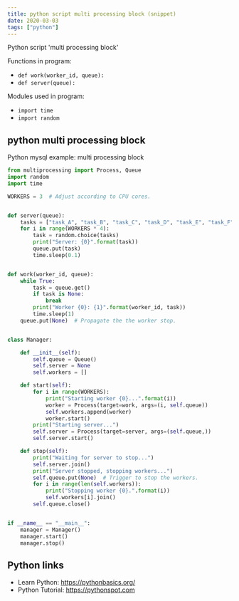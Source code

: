 ```yaml
---
title: python script multi processing block (snippet)
date: 2020-03-03
tags: ["python"]
---
```

Python script 'multi processing block'

Functions in program: 
* `def work(worker_id, queue):`
* `def server(queue):`

Modules used in program: 
* `import time`
* `import random`

## python multi processing block

Python mysql example: multi processing block

```python
from multiprocessing import Process, Queue
import random
import time

WORKERS = 3  # Adjust according to CPU cores.


def server(queue):
    tasks = ["task_A", "task_B", "task_C", "task_D", "task_E", "task_F", "task_G", "task_H", "task_I", "task_J"]
    for i in range(WORKERS * 4):
        task = random.choice(tasks)
        print("Server: {0}".format(task))
        queue.put(task)
        time.sleep(0.1)


def work(worker_id, queue):
    while True:
        task = queue.get()
        if task is None:
            break
        print("Worker {0}: {1}".format(worker_id, task))
        time.sleep(1)
    queue.put(None)  # Propagate the the worker stop.


class Manager:

    def __init__(self):
        self.queue = Queue()
        self.server = None
        self.workers = []

    def start(self):
        for i in range(WORKERS):
            print("Starting worker {0}...".format(i))
            worker = Process(target=work, args=(i, self.queue))
            self.workers.append(worker)
            worker.start()
        print("Starting server...")
        self.server = Process(target=server, args=(self.queue,))
        self.server.start()

    def stop(self):
        print("Waiting for server to stop...")
        self.server.join()
        print("Server stopped, stopping workers...")
        self.queue.put(None)  # Trigger to stop the workers.
        for i in range(len(self.workers)):
            print("Stopping worker {0}.".format(i))
            self.workers[i].join()
        self.queue.close()


if __name__ == "__main__":
    manager = Manager()
    manager.start()
    manager.stop()


```

## Python links

- Learn Python: https://pythonbasics.org/
- Python Tutorial: https://pythonspot.com
